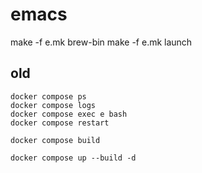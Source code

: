 # emacs

  make -f e.mk brew-bin
  make -f e.mk launch

## old

    docker compose ps
    docker compose logs
    docker compose exec e bash
    docker compose restart

    docker compose build

    docker compose up --build -d